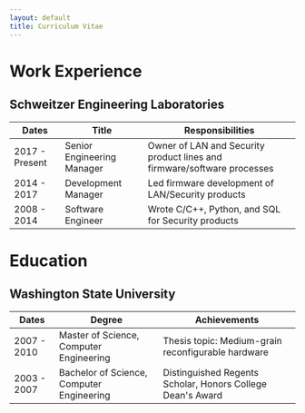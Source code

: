 ```yaml
---
layout: default
title: Curriculum Vitae
---
```


# Work Experience

## Schweitzer Engineering Laboratories

| Dates          | Title                       | Responsibilities                                                        |
|----------------|-----------------------------|-------------------------------------------------------------------------|
| 2017 - Present | Senior Engineering Manager  | Owner of LAN and Security product lines and firmware/software processes |
| 2014 - 2017    | Development Manager         | Led firmware development of LAN/Security products                       |
| 2008 - 2014    | Software Engineer           | Wrote C/C++, Python, and SQL for Security products                      |

# Education

## Washington State University

| Dates       | Degree                                    | Achievements                                                     |
|-------------|-------------------------------------------|------------------------------------------------------------------|
| 2007 - 2010 | Master of Science, Computer Engineering   | Thesis topic: Medium-grain reconfigurable hardware               |
| 2003 - 2007 | Bachelor of Science, Computer Engineering | Distinguished Regents Scholar, Honors College Dean's Award |
